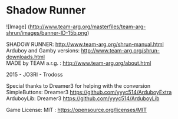 # Shadow Runner
![Image]
(http://www.team-arg.org/masterfiles/team-arg-shrun/images/banner-ID-15b.png)

SHADOW RUNNER: http://www.team-arg.org/shrun-manual.html  
Arduboy and Gamby versions: http://www.team-arg.org/shrun-downloads.html  
MADE by TEAM a.r.g. : http://www.team-arg.org/about.html

2015 - JO3RI - Trodoss

Special thanks to Dreamer3 for helping with the conversion  
SimpleButtons: Dreamer3 https://github.com/yyyc514/ArduboyExtra  
ArduboyLib: Dreamer3 https://github.com/yyyc514/ArduboyLib

Game License: MIT : https://opensource.org/licenses/MIT
